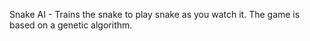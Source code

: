 Snake AI - Trains the snake to play snake as you watch it. The game is based on a genetic algorithm.
